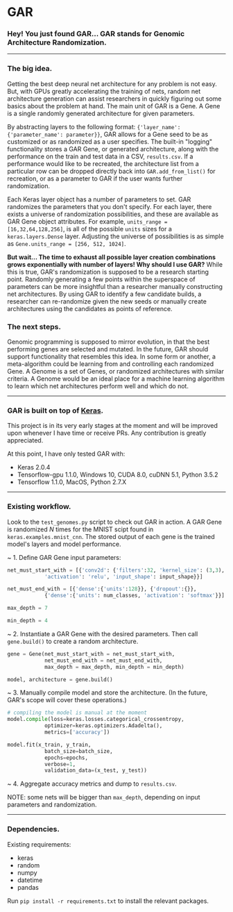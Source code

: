 # GAR
### Hey! You just found GAR... GAR stands for Genomic Architecture Randomization.
---
### The big idea.

Getting the best deep neural net architecture for any problem is not easy. But,
with GPUs greatly accelerating the training of nets, random net architecture
generation can assist researchers in quickly figuring out some basics about the
problem at hand. The main unit of GAR is a Gene. A Gene is a single randomly
generated architecture for given parameters.

By abstracting layers to the following format: ```{'layer_name':
{'parameter_name': parameter}}```, GAR allows for a Gene seed to be as
customized or as randomized as a user specifies. The built-in "logging"
functionality stores a GAR Gene, or generated architecture, along with the
performance on the train and test data in a CSV, `results.csv`. If a performance
would like to be recreated, the architecture list from a particular row can be
dropped directly back into `GAR.add_from_list()` for recreation, or as a
parameter to GAR if the user wants further randomization.

Each Keras layer object has a number of parameters to set. GAR randomizes the
parameters that you don't specify. For each layer, there exists a universe of
randomization possibilities, and these are available as GAR Gene object
attributes. For example, `units_range = [16,32,64,128,256]`, is all of the
possible `units` sizes for a `keras.layers.Dense` layer. Adjusting the universe
of possibilities is as simple as `Gene.units_range = [256, 512, 1024]`.

**But wait... The time to exhaust all possible layer creation combinations grows
exponentially with number of layers! Why should I use GAR?**
While this is true, GAR's randomization is supposed to be a research starting
point. Randomly generating a few points within the superspace of parameters can
be more insightful than a researcher manually constructing net architectures.
By using GAR to identify a few candidate builds, a researcher can re-randomize
given the new seeds or manually create architectures using the candidates as
points of reference.

### The next steps.

Genomic programming is supposed to mirror evolution, in that the best performing
genes are selected and mutated. In the future, GAR should support functionality
that resembles this idea. In some form or another, a meta-algorithm could be
learning from and controlling each randomized Gene. A Genome is a set of Genes,
or randomized architectures with similar criteria. A Genome would be an ideal
place for a machine learning algorithm to learn which net architectures perform
well and which do not.

---
### GAR is built on top of [Keras](https://github.com/fchollet/keras).

This project is in its very early stages at the moment and will be improved upon
whenever I have time or receive PRs. Any contribution is greatly appreciated.

At this point, I have only tested GAR with:
  - Keras 2.0.4
  - Tensorflow-gpu 1.1.0, Windows 10, CUDA 8.0, cuDNN 5.1, Python 3.5.2
  - Tensorflow 1.1.0, MacOS, Python 2.7.X

---
### Existing workflow.

Look to the `test_genomes.py` script to check out GAR in action. A GAR Gene is
randomized *N* times for the MNIST scipt found in `keras.examples.mnist_cnn`.
The stored output of each gene is the trained model's layers and model
performance.

~ 1. Define GAR Gene input parameters:

```python
net_must_start_with = [{'conv2d': {'filters':32, 'kernel_size': (3,3),
            'activation': 'relu', 'input_shape': input_shape}}]

net_must_end_with = [{'dense':{'units':128}}, {'dropout':{}},
            {'dense':{'units': num_classes, 'activation': 'softmax'}}]

max_depth = 7

min_depth = 4
```

~ 2. Instantiate a GAR Gene with the desired parameters. Then call `gene.build()`
to create a random architecture.

```python
gene = Gene(net_must_start_with = net_must_start_with,
            net_must_end_with = net_must_end_with,
            max_depth = max_depth, min_depth = min_depth)

model, architecture = gene.build()
```
~ 3. Manually compile model and store the architecture. (In the future, GAR's
scope will cover these operations.)
```python
# compiling the model is manual at the moment
model.compile(loss=keras.losses.categorical_crossentropy,
            optimizer=keras.optimizers.Adadelta(),
            metrics=['accuracy'])

model.fit(x_train, y_train,
            batch_size=batch_size,
            epochs=epochs,
            verbose=1,
            validation_data=(x_test, y_test))
```
~ 4. Aggregate accuracy metrics and dump to `results.csv`.

NOTE: some nets will be bigger than `max_depth`, depending on input parameters
and randomization.

---
### Dependencies.

Existing requirements:

- keras
- random
- numpy
- datetime
- pandas

Run `pip install -r requirements.txt` to install the relevant packages.
